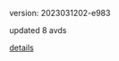 version: 2023031202-e983

updated 8 avds

[details](https://github.com/0x74f917491bfa7ebfa379/ali_avd_db/blob/master/change_log/2023/03/12/02/e983.txt)